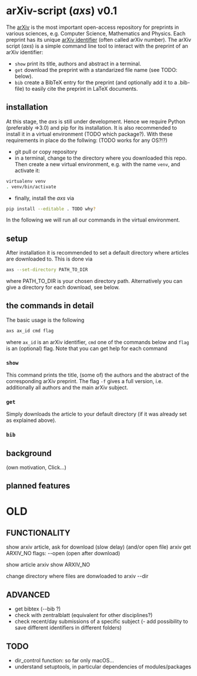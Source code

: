 # arXiv-script (_axs_) v0.1
The [arXiv](www.arxiv.org) is the most important open-access repository for preprints in various sciences, e.g. Computer Science, Mathematics and Physics. Each preprint has its unique [arXiv identifier](https://arxiv.org/help/arxiv_identifier) (often called arXiv number). The arXiv script (_axs_) is a simple command line tool to interact with the preprint of an arXiv identifier:

- `show` print its title, authors and abstract in a terminal.
- `get` download the preprint with a standarized file name (see TODO: below).
- `bib` create a BibTeX entry for the preprint (and optionally add it to a .bib-file) to easily cite the preprint in LaTeX documents.

## installation
At this stage, the _axs_ is still under development. Hence we require Python (preferably =>3.0) and pip for its installation. It is also recommended to install it in a virtual environment (TODO which package?). With these requirements in place do the follwing: (TODO works for any OS?!?)

- git pull or copy repository
- in a terminal, change to the directory where you downloaded this repo. Then create a new virtual environment, e.g. with the name `venv`, and activate it:
```bash
virtualenv venv
. venv/bin/activate
```
- finally, install the _axs_ via
```bash
pip install --editable . TODO why?
```
In the following we will run all our commands in the virtual environment.

## setup
After installation it is recommended to set a default directory where articles are downloaded to. This is done via
```bash
axs --set-directory PATH_TO_DIR
```
where PATH_TO_DIR is your chosen directory path. Alternatively you can give a directory for each download, see below.

## the commands in detail
The basic usage is the following
```bash
axs ax_id cmd flag
```
where `ax_id` is an arXiv identifier, `cmd` one of the commands below and `flag` is an (optional) flag. Note that you can get help for each command

### `show`
This command prints the title, (some of) the authors and the abstract of the corresponding arXiv preprint. The flag `-f` gives a full version, i.e. additionally all authors and the main arXiv subject.

### `get`
Simply downloads the article to your default directory (if it was already set as explained above).

### `bib`

## background
(own motivation, Click...)

## planned features







# OLD
## FUNCTIONALITY
show arxiv article, ask for download (slow delay) (and/or open file)
arxiv get ARXIV_NO
flags: --open (open after download)

show article
arxiv show ARXIV_NO

change directory where files are donwloaded to
arxiv --dir


## ADVANCED
- get bibtex (--bib ?)
- check with zentralblatt (equivalent for other disciplines?)
- check recent/day submissions of a specific subject
(- add possibility to save different identifiers in different folders)


## TODO
- dir_control function: so far only macOS...
- understand setuptools, in particular dependencies of modules/packages
